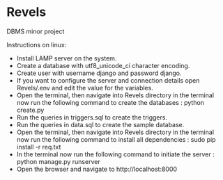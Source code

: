 # Revels
DBMS minor project

Instructions on linux:
- Install LAMP server on the system.
- Create a database with utf8_unicode_ci character encoding.
- Create user with username django and password django. 
- If you want to configure the server and connection details open Revels/.env and edit the value for the variables.
-  Open the terminal, then navigate into Revels directory in the terminal now run the following command to create the databases : 
    python create.py
- Run the queries in triggers.sql to create the triggers.
- Run the queries in data.sql to create the sample database.
- Open the terminal, then navigate into Revels directory in the terminal now run the following command to install all dependencies : 
    sudo pip install -r req.txt
- In the terminal now run the following command to initiate the server :
    python manage.py runserver
- Open the browser and navigate to http://localhost:8000
